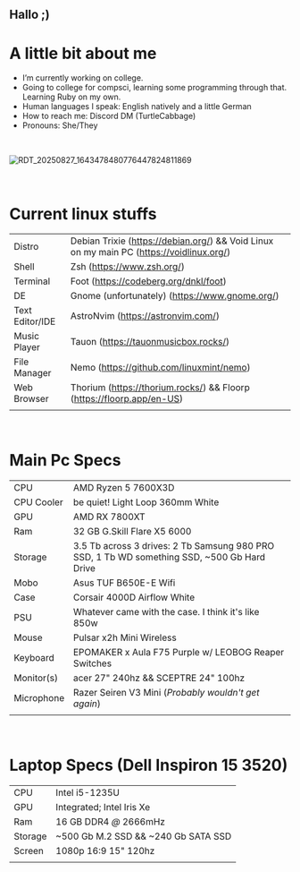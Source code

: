 ## Hallo ;)

# A little bit about me
- I’m currently working on college.
- Going to college for compsci, learning some programming through that. Learning Ruby on my own.
- Human languages I speak: English natively and a little German
- How to reach me: Discord DM (TurtleCabbage)
- Pronouns: She/They
<br/>

![RDT_20250827_1643478480776447824811869](https://github.com/user-attachments/assets/fbbd7188-7889-4838-9c2d-43fd0fc3d9cc)

<br/>

# Current linux stuffs
| | |
| --- | --- |
| Distro | Debian Trixie (https://debian.org/) && Void Linux on my main PC (https://voidlinux.org/)|
| Shell | Zsh (https://www.zsh.org/) |
| Terminal | Foot (https://codeberg.org/dnkl/foot) |
| DE | Gnome (unfortunately) (https://www.gnome.org/) |
| Text Editor/IDE | AstroNvim (https://astronvim.com/) |
| Music Player | Tauon (https://tauonmusicbox.rocks/) |
| File Manager | Nemo (https://github.com/linuxmint/nemo)|
| Web Browser | Thorium (https://thorium.rocks/) && Floorp (https://floorp.app/en-US) |
| | |
<br/>

# Main Pc Specs
| | |
| --- | --- |
| CPU | AMD Ryzen 5 7600X3D |
| CPU Cooler | be quiet! Light Loop 360mm White |
| GPU | AMD RX 7800XT |
| Ram | 32 GB G.Skill Flare X5 6000 |
| Storage | 3.5 Tb across 3 drives: 2 Tb Samsung 980 PRO SSD, 1 Tb WD something SSD, ~500 Gb Hard Drive |
| Mobo | Asus TUF B650E-E Wifi
| Case | Corsair 4000D Airflow White |
| PSU | Whatever came with the case. I think it's like 850w |
| Mouse | Pulsar x2h Mini Wireless |
| Keyboard | EPOMAKER x Aula F75 Purple w/ LEOBOG Reaper Switches |
| Monitor(s) | acer 27" 240hz && SCEPTRE 24" 100hz |
| Microphone | Razer Seiren V3 Mini (<i>Probably wouldn't get again</i>) |
| | |
<br/>

# Laptop Specs (Dell Inspiron 15 3520)
| | |
| --- | --- |
| CPU | Intel i5-1235U |
| GPU | Integrated; Intel Iris Xe |
| Ram | 16 GB DDR4 _@_ 2666mHz |
| Storage | ~500 Gb M.2 SSD && ~240 Gb SATA SSD |
| Screen | 1080p 16:9 15" 120hz |
| | |
<br/>
